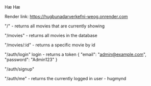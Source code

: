 Hæ
Hæ

Render link: https://hugbunadarverkefni-weog.onrender.com

"/" - returns all movies that are currently showing

"/movies" - returns all movies in the database

"/movies/:id" - returns a specific movie by id


"/auth/login" login - returns a token
{
"email": "admin@example.com",
"password": "Admin123"
}

"/auth/signup"

"/auth/me" - returns the currently logged in user - hugmynd


